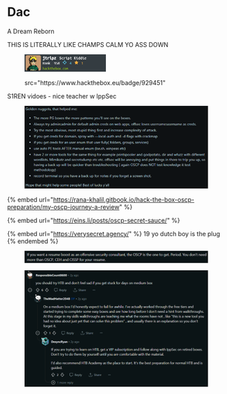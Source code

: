 # Dac

A Dream Reborn

THIS IS LITERALLY LIKE CHAMPS CALM YO ASS DOWN

<div align="left"><figure><img src=".gitbook/assets/image (5).png" alt="" width="188"><figcaption><p>src="https://www.hackthebox.eu/badge/929451"</p></figcaption></figure></div>

S1REN vidoes - nice teacher w IppSec

<figure><img src=".gitbook/assets/image (44).png" alt=""><figcaption></figcaption></figure>

{% embed url="https://rana-khalil.gitbook.io/hack-the-box-oscp-preparation/my-oscp-journey-a-review" %}

{% embed url="https://eins.li/posts/oscp-secret-sauce/" %}

{% embed url="https://verysecret.agency/" %}
19 yo dutch boy is the plug
{% endembed %}

<figure><img src=".gitbook/assets/image (72).png" alt=""><figcaption></figcaption></figure>

<figure><img src=".gitbook/assets/image (73).png" alt=""><figcaption></figcaption></figure>
